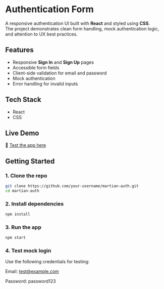 # Authentication Form  

A responsive authentication UI built with **React** and styled using **CSS**.  
The project demonstrates clean form handling, mock authentication logic, and attention to UX best practices.  

## Features  
- Responsive **Sign In** and **Sign Up** pages  
- Accessible form fields  
- Client-side validation for email and password  
- Mock authentication  
- Error handling for invalid inputs  

## Tech Stack  
- React  
- CSS  

## Live Demo  
🔗 [Test the app here](https://faithnjah.github.io/Martian-auth/#/login)  

## Getting Started  

### 1. Clone the repo  
```bash
git clone https://github.com/your-username/martian-auth.git
cd martian-auth
```
### 2. Install dependencies
```bash
npm install
```
### 3. Run the app
```bash
npm start
```
### 4. Test mock login
Use the following credentials for testing:

Email: test@example.com

Password: password123








